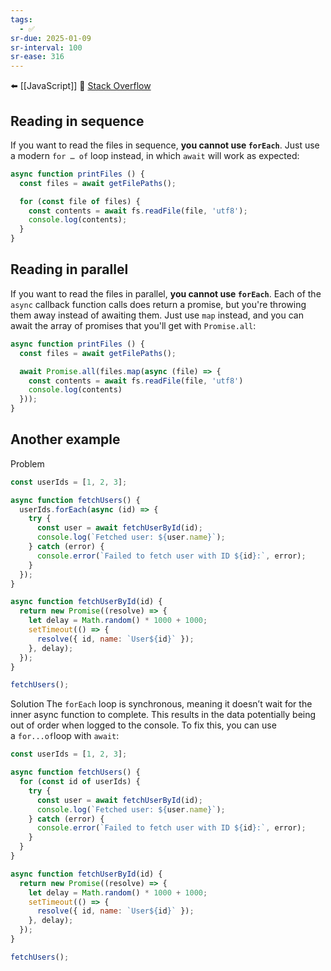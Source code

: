 ```yaml
---
tags:
  - ✅
sr-due: 2025-01-09
sr-interval: 100
sr-ease: 316
---
```

⬅️ [[JavaScript]]
🔗 [Stack Overflow](https://stackoverflow.com/questions/37576685/using-async-await-with-a-foreach-loop)
## Reading in sequence

If you want to read the files in sequence, **you cannot use `forEach`**. Just use a modern `for … of` loop instead, in which `await` will work as expected:

```javascript
async function printFiles () {
  const files = await getFilePaths();

  for (const file of files) {
    const contents = await fs.readFile(file, 'utf8');
    console.log(contents);
  }
}
```

## Reading in parallel

If you want to read the files in parallel, **you cannot use `forEach`**. Each of the `async` callback function calls does return a promise, but you're throwing them away instead of awaiting them. Just use `map` instead, and you can await the array of promises that you'll get with `Promise.all`:

```javascript
async function printFiles () {
  const files = await getFilePaths();

  await Promise.all(files.map(async (file) => {
    const contents = await fs.readFile(file, 'utf8')
    console.log(contents)
  }));
}
```


## Another example
Problem
```js
const userIds = [1, 2, 3];

async function fetchUsers() {
  userIds.forEach(async (id) => {
    try {
      const user = await fetchUserById(id);
      console.log(`Fetched user: ${user.name}`);
    } catch (error) {
      console.error(`Failed to fetch user with ID ${id}:`, error);
    }
  });
}

async function fetchUserById(id) {
  return new Promise((resolve) => {
    let delay = Math.random() * 1000 + 1000;
    setTimeout(() => {
      resolve({ id, name: `User${id}` });
    }, delay);
  });
}

fetchUsers();
```

Solution
The `forEach` loop is synchronous, meaning it doesn’t wait for the inner async function to complete. This results in the data potentially being out of order when logged to the console. To fix this, you can use a `for...of`loop with `await`:

```js
const userIds = [1, 2, 3];

async function fetchUsers() {
  for (const id of userIds) {
    try {
      const user = await fetchUserById(id);
      console.log(`Fetched user: ${user.name}`);
    } catch (error) {
      console.error(`Failed to fetch user with ID ${id}:`, error);
    }
  }
}

async function fetchUserById(id) {
  return new Promise((resolve) => {
    let delay = Math.random() * 1000 + 1000;
    setTimeout(() => {
      resolve({ id, name: `User${id}` });
    }, delay);
  });
}

fetchUsers();
```